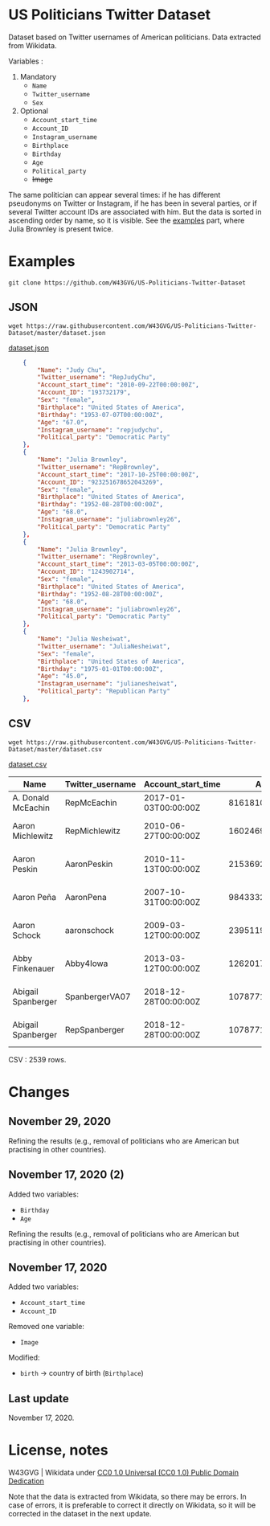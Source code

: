 # US Politicians Twitter Dataset

 Dataset based on Twitter usernames of American politicians. Data extracted from Wikidata.
 
 Variables :

 1. Mandatory
    - ```Name```
    - ```Twitter_username```
    - ```Sex```
2. Optional
    - ```Account_start_time```
    - ```Account_ID```
    - ```Instagram_username```
    - ```Birthplace```
    - ```Birthday```
    - ```Age```
    - ```Political_party```
    - ~~Image~~

 The same politician can appear several times: if he has different pseudonyms on Twitter or Instagram, if he has been in several parties, or if several Twitter account IDs are associated with him. But the data is sorted in ascending order by name, so it is visible. See the [examples](https://github.com/W43GVG/US-Politicians-Twitter-Dataset#examples) part, where Julia Brownley is present twice.

# Examples

```
git clone https://github.com/W43GVG/US-Politicians-Twitter-Dataset
```

## JSON

```
wget https://raw.githubusercontent.com/W43GVG/US-Politicians-Twitter-Dataset/master/dataset.json
```

[dataset.json](https://github.com/W43GVG/US-Politicians-Twitter-Dataset/blob/master/dataset.json)

```json
    {
        "Name": "Judy Chu",
        "Twitter_username": "RepJudyChu",
        "Account_start_time": "2010-09-22T00:00:00Z",
        "Account_ID": "193732179",
        "Sex": "female",
        "Birthplace": "United States of America",
        "Birthday": "1953-07-07T00:00:00Z",
        "Age": "67.0",
        "Instagram_username": "repjudychu",
        "Political_party": "Democratic Party"
    },
    {
        "Name": "Julia Brownley",
        "Twitter_username": "RepBrownley",
        "Account_start_time": "2017-10-25T00:00:00Z",
        "Account_ID": "923251678652043269",
        "Sex": "female",
        "Birthplace": "United States of America",
        "Birthday": "1952-08-28T00:00:00Z",
        "Age": "68.0",
        "Instagram_username": "juliabrownley26",
        "Political_party": "Democratic Party"
    },
    {
        "Name": "Julia Brownley",
        "Twitter_username": "RepBrownley",
        "Account_start_time": "2013-03-05T00:00:00Z",
        "Account_ID": "1243902714",
        "Sex": "female",
        "Birthplace": "United States of America",
        "Birthday": "1952-08-28T00:00:00Z",
        "Age": "68.0",
        "Instagram_username": "juliabrownley26",
        "Political_party": "Democratic Party"
    },
    {
        "Name": "Julia Nesheiwat",
        "Twitter_username": "JuliaNesheiwat",
        "Sex": "female",
        "Birthplace": "United States of America",
        "Birthday": "1975-01-01T00:00:00Z",
        "Age": "45.0",
        "Instagram_username": "julianesheiwat",
        "Political_party": "Republican Party"
    },
```
## CSV

```
wget https://raw.githubusercontent.com/W43GVG/US-Politicians-Twitter-Dataset/master/dataset.csv
```

[dataset.csv](https://github.com/W43GVG/US-Politicians-Twitter-Dataset/blob/master/dataset.csv)

| Name               | Twitter_username | Account_start_time   | Account_ID          | Sex    | Birthplace               | Birthday             | Age  | Instagram_username | Political_party  |
|--------------------|------------------|----------------------|---------------------|--------|--------------------------|----------------------|------|--------------------|------------------|
| A. Donald McEachin | RepMcEachin      | 2017-01-03T00:00:00Z | 816181091673448448  | male   | Germany                  | 1961-10-10T00:00:00Z | 59.0 | repmceachin        | Democratic Party |
| Aaron Michlewitz   | RepMichlewitz    | 2010-06-27T00:00:00Z | 160246973           | male   | United States of America | 1978-01-01T00:00:00Z | 42.0 |                    | Democratic Party |
| Aaron Peskin       | AaronPeskin      | 2010-11-13T00:00:00Z | 215369273           | male   | United States of America | 1964-06-17T00:00:00Z | 56.0 | apeskin52          | Democratic Party |
| Aaron Peña         | AaronPena        | 2007-10-31T00:00:00Z | 9843332             | male   | United States of America | 1959-06-08T00:00:00Z | 61.0 |                    | Republican Party |
| Aaron Schock       | aaronschock      | 2009-03-12T00:00:00Z | 23951197            | male   | United States of America | 1981-05-28T00:00:00Z | 39.0 | aaronschock        | Republican Party |
| Abby Finkenauer    | Abby4Iowa        | 2013-03-12T00:00:00Z | 1262017122          | female | United States of America | 1988-12-27T00:00:00Z | 31.0 | abby4iowa          | Democratic Party |
| Abigail Spanberger | SpanbergerVA07   | 2018-12-28T00:00:00Z | 1078771401497161728 | female | United States of America | 1978-08-01T00:00:00Z | 42.0 | repspanberger      | Democratic Party |
| Abigail Spanberger | RepSpanberger    | 2018-12-28T00:00:00Z | 1078771401497161728 | female | United States of America | 1978-08-01T00:00:00Z | 42.0 | repspanberger      | Democratic Party |

 CSV : 2539  rows.

# Changes
## November 29, 2020

 Refining the results (e.g., removal of politicians who are American but practising in other countries).

## November 17, 2020  (2)

 Added two variables:
 - ```Birthday```
 - ```Age```

 Refining the results (e.g., removal of politicians who are American but practising in other countries).

## November 17, 2020

 Added two variables:
 - ```Account_start_time```
 - ```Account_ID```

 Removed one variable:
 - ```Image```

 Modified:
 - ```birth``` -> country of birth (```Birthplace```)

## Last update

 November 17, 2020.

# License, notes

W43GVG | Wikidata under  [CC0 1.0 Universal (CC0 1.0) Public Domain Dedication](https://creativecommons.org/publicdomain/zero/1.0/)

Note that the data is extracted from Wikidata, so there may be errors. In case of errors, it is preferable to correct it directly on Wikidata, so it will be corrected in the dataset in the next update.